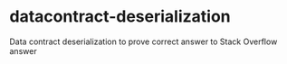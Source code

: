 # datacontract-deserialization
Data contract deserialization to prove correct answer to Stack Overflow answer
